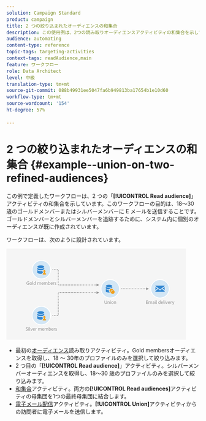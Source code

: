 ```yaml
---
solution: Campaign Standard
product: campaign
title: 2 つの絞り込まれたオーディエンスの和集合
description: この使用例は、2つの読み取りオーディエンスアクティビティの和集合を示しています。
audience: automating
content-type: reference
topic-tags: targeting-activities
context-tags: readAudience,main
feature: ワークフロー
role: Data Architect
level: 中級
translation-type: tm+mt
source-git-commit: 088b49931ee5047fa6b949813ba17654b1e10d60
workflow-type: tm+mt
source-wordcount: '154'
ht-degree: 57%

---
```



# 2 つの絞り込まれたオーディエンスの和集合 {#example--union-on-two-refined-audiences}

この例で定義したワークフローは、2 つの「**[!UICONTROL Read audience]**」アクティビティの和集合を示しています。このワークフローの目的は、18～30 歳のゴールドメンバーまたはシルバーメンバーに E メールを送信することです。ゴールドメンバーとシルバーメンバーを追跡するために、システム内に個別のオーディエンスが既に作成されています。

ワークフローは、次のように設計されています。

![](assets/readaudience_activity_example1.png)

* 最初の[オーディエンス](../../automating/using/read-audience.md)読み取りアクティビティ。Gold membersオーディエンスを取得し、18 ～ 30年のプロファイルのみを選択して絞り込みます。
* 2 つ目の「**[!UICONTROL Read audience]**」アクティビティ。シルバーメンバーオーディエンスを取得し、18～30 歳のプロファイルのみを選択して絞り込みます。
* [和集合](../../automating/using/union.md)アクティビティ。両方の&#x200B;**[!UICONTROL Read audiences]**&#x200B;アクティビティの母集団を1つの最終母集団に結合します。
* [電子メール配信](../../automating/using/email-delivery.md)アクティビティ。**[!UICONTROL Union]**&#x200B;アクティビティからの訪問者に電子メールを送信します。
